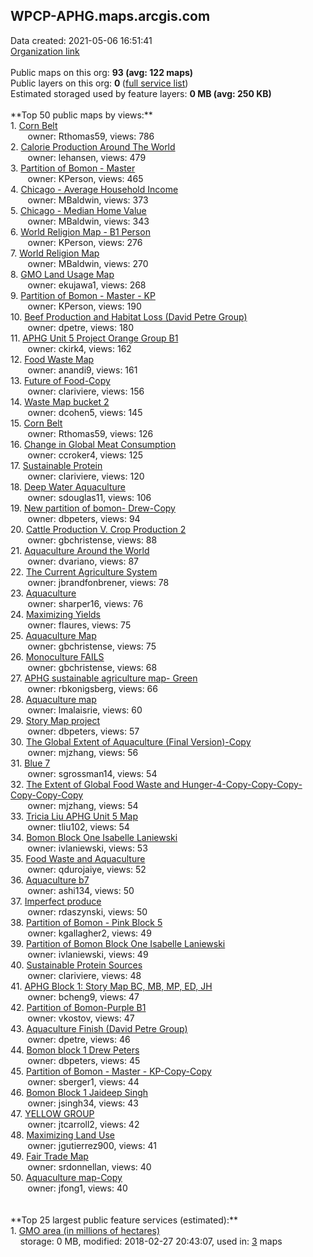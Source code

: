 <h2>WPCP-APHG.maps.arcgis.com</h2> Data created: 2021-05-06 16:51:41 <br /><a target='new' href='https://WPCP-APHG.maps.arcgis.com'>Organization link</a><br /><br />Public maps on this org: <b>93 (avg: 122 maps)</b><br />Public layers on this org: <b>0 </b>(<a target='new' href='https://services.arcgis.com/hyv6BBUojo2zdeyP/ArcGIS/rest/services'>full service list</a>)<br />Estimated storaged used by feature layers: <b>0 MB (avg: 250 KB)</b><br /><br />**Top 50 public maps by views:**<br />  1. <a target='new' href='https://www.arcgis.com/home/item.html?id=e30aa7191917428e90ab51e87ee2615f'>Corn Belt</a> <br />  &nbsp;&nbsp;&nbsp;&nbsp; &nbsp;&nbsp;owner: Rthomas59, views: 786<br />  2. <a target='new' href='https://www.arcgis.com/home/item.html?id=d9a3f181ef0d40b58de47955a9d7ca9b'>Calorie Production Around The World</a> <br />  &nbsp;&nbsp;&nbsp;&nbsp; &nbsp;&nbsp;owner: lehansen, views: 479<br />  3. <a target='new' href='https://www.arcgis.com/home/item.html?id=dace925d88aa444b9a9119a1484c5573'>Partition of Bomon - Master</a> <br />  &nbsp;&nbsp;&nbsp;&nbsp; &nbsp;&nbsp;owner: KPerson, views: 465<br />  4. <a target='new' href='https://www.arcgis.com/home/item.html?id=ac3bebad73f74462a455d0292def91f2'>Chicago - Average Household Income</a> <br />  &nbsp;&nbsp;&nbsp;&nbsp; &nbsp;&nbsp;owner: MBaldwin, views: 373<br />  5. <a target='new' href='https://www.arcgis.com/home/item.html?id=2dd0c2c83b6f409bad01327739ea5714'>Chicago - Median Home Value</a> <br />  &nbsp;&nbsp;&nbsp;&nbsp; &nbsp;&nbsp;owner: MBaldwin, views: 343<br />  6. <a target='new' href='https://www.arcgis.com/home/item.html?id=fc05e1921489406aacbf877e1ace087b'>World Religion Map - B1 Person</a> <br />  &nbsp;&nbsp;&nbsp;&nbsp; &nbsp;&nbsp;owner: KPerson, views: 276<br />  7. <a target='new' href='https://www.arcgis.com/home/item.html?id=ef57145e91774200a285c449e0b8ef62'>World Religion Map</a> <br />  &nbsp;&nbsp;&nbsp;&nbsp; &nbsp;&nbsp;owner: MBaldwin, views: 270<br />  8. <a target='new' href='https://www.arcgis.com/home/item.html?id=809867e0bbee4fe6be752550d7f1b747'>GMO Land Usage Map</a> <br />  &nbsp;&nbsp;&nbsp;&nbsp; &nbsp;&nbsp;owner: ekujawa1, views: 268<br />  9. <a target='new' href='https://www.arcgis.com/home/item.html?id=180459e8102d4535a2409fa421fe785f'>Partition of Bomon - Master - KP</a> <br />  &nbsp;&nbsp;&nbsp;&nbsp; &nbsp;&nbsp;owner: KPerson, views: 190<br />  10. <a target='new' href='https://www.arcgis.com/home/item.html?id=31e9799e722948e1bfab324f22e2a450'>Beef Production and Habitat Loss (David Petre Group)</a> <br />  &nbsp;&nbsp;&nbsp;&nbsp; &nbsp;&nbsp;owner: dpetre, views: 180<br />  11. <a target='new' href='https://www.arcgis.com/home/item.html?id=07b25f6ccf43423780eb20c227baa7d3'>APHG Unit 5 Project Orange Group B1</a> <br />  &nbsp;&nbsp;&nbsp;&nbsp; &nbsp;&nbsp;owner: ckirk4, views: 162<br />  12. <a target='new' href='https://www.arcgis.com/home/item.html?id=c85b94a2f5454dfbbb34281cf3be0476'>Food Waste Map</a> <br />  &nbsp;&nbsp;&nbsp;&nbsp; &nbsp;&nbsp;owner: anandi9, views: 161<br />  13. <a target='new' href='https://www.arcgis.com/home/item.html?id=a2c1ff8f89584fe8ba96b5bc268e8f5f'>Future of Food-Copy</a> <br />  &nbsp;&nbsp;&nbsp;&nbsp; &nbsp;&nbsp;owner: clariviere, views: 156<br />  14. <a target='new' href='https://www.arcgis.com/home/item.html?id=4fb68c7c81d3412f8be36946b3051a0b'>Waste Map bucket 2</a> <br />  &nbsp;&nbsp;&nbsp;&nbsp; &nbsp;&nbsp;owner: dcohen5, views: 145<br />  15. <a target='new' href='https://www.arcgis.com/home/item.html?id=21c9475ed53540faaf42bd4c78963d10'>Corn Belt </a> <br />  &nbsp;&nbsp;&nbsp;&nbsp; &nbsp;&nbsp;owner: Rthomas59, views: 126<br />  16. <a target='new' href='https://www.arcgis.com/home/item.html?id=0ec38952e6eb49faa97471deb663349c'>Change in Global Meat Consumption</a> <br />  &nbsp;&nbsp;&nbsp;&nbsp; &nbsp;&nbsp;owner: ccroker4, views: 125<br />  17. <a target='new' href='https://www.arcgis.com/home/item.html?id=890e35efebbc433194ed80087dd197d0'>Sustainable Protein</a> <br />  &nbsp;&nbsp;&nbsp;&nbsp; &nbsp;&nbsp;owner: clariviere, views: 120<br />  18. <a target='new' href='https://www.arcgis.com/home/item.html?id=9ab882872648401b988b4e6da2203ab6'>Deep Water Aquaculture</a> <br />  &nbsp;&nbsp;&nbsp;&nbsp; &nbsp;&nbsp;owner: sdouglas11, views: 106<br />  19. <a target='new' href='https://www.arcgis.com/home/item.html?id=b4ff5b360e0f4e00895b0b39e63a9140'>New partition of bomon- Drew-Copy</a> <br />  &nbsp;&nbsp;&nbsp;&nbsp; &nbsp;&nbsp;owner: dbpeters, views: 94<br />  20. <a target='new' href='https://www.arcgis.com/home/item.html?id=c9cd53d854d142649130e9bbfa779069'>Cattle Production V. Crop Production 2</a> <br />  &nbsp;&nbsp;&nbsp;&nbsp; &nbsp;&nbsp;owner: gbchristense, views: 88<br />  21. <a target='new' href='https://www.arcgis.com/home/item.html?id=5e0684cd95b9429699977583b26ab19e'>Aquaculture Around the World</a> <br />  &nbsp;&nbsp;&nbsp;&nbsp; &nbsp;&nbsp;owner: dvariano, views: 87<br />  22. <a target='new' href='https://www.arcgis.com/home/item.html?id=034aa178fbc44761bf40facdce9b69d4'>The Current Agriculture System</a> <br />  &nbsp;&nbsp;&nbsp;&nbsp; &nbsp;&nbsp;owner: jbrandfonbrener, views: 78<br />  23. <a target='new' href='https://www.arcgis.com/home/item.html?id=de6358821915431da238ea530dc95150'>Aquaculture</a> <br />  &nbsp;&nbsp;&nbsp;&nbsp; &nbsp;&nbsp;owner: sharper16, views: 76<br />  24. <a target='new' href='https://www.arcgis.com/home/item.html?id=7a9b392cac4349b3b5ce75110946130b'>Maximizing Yields</a> <br />  &nbsp;&nbsp;&nbsp;&nbsp; &nbsp;&nbsp;owner: flaures, views: 75<br />  25. <a target='new' href='https://www.arcgis.com/home/item.html?id=cfa5a615b97b45e5ba726d2bfa5190c1'>Aquaculture Map</a> <br />  &nbsp;&nbsp;&nbsp;&nbsp; &nbsp;&nbsp;owner: gbchristense, views: 75<br />  26. <a target='new' href='https://www.arcgis.com/home/item.html?id=a4e676de7190402199b8c277a61e7af9'>Monoculture FAILS</a> <br />  &nbsp;&nbsp;&nbsp;&nbsp; &nbsp;&nbsp;owner: gbchristense, views: 68<br />  27. <a target='new' href='https://www.arcgis.com/home/item.html?id=362b837fc7af4ea5bae3f9d30a4e9d40'>APHG sustainable agriculture map- Green</a> <br />  &nbsp;&nbsp;&nbsp;&nbsp; &nbsp;&nbsp;owner: rbkonigsberg, views: 66<br />  28. <a target='new' href='https://www.arcgis.com/home/item.html?id=cc7025b5d7824f0cb68f6d56e232bd53'>Aquaculture map</a> <br />  &nbsp;&nbsp;&nbsp;&nbsp; &nbsp;&nbsp;owner: lmalaisrie, views: 60<br />  29. <a target='new' href='https://www.arcgis.com/home/item.html?id=0fa6e358f2e74edcb2a92d383d216428'>Story Map project</a> <br />  &nbsp;&nbsp;&nbsp;&nbsp; &nbsp;&nbsp;owner: dbpeters, views: 57<br />  30. <a target='new' href='https://www.arcgis.com/home/item.html?id=d25edbc8683d4f2d975baa1f397f0793'>The Global Extent of Aquaculture (Final Version)-Copy</a> <br />  &nbsp;&nbsp;&nbsp;&nbsp; &nbsp;&nbsp;owner: mjzhang, views: 56<br />  31. <a target='new' href='https://www.arcgis.com/home/item.html?id=e88ff8bdb72e4ec69cfe1a6a9cde0496'>Blue 7</a> <br />  &nbsp;&nbsp;&nbsp;&nbsp; &nbsp;&nbsp;owner: sgrossman14, views: 54<br />  32. <a target='new' href='https://www.arcgis.com/home/item.html?id=c3f62f7e96f44ea58508de27e9f6b95f'>The Extent of Global Food Waste and Hunger-4-Copy-Copy-Copy-Copy-Copy-Copy</a> <br />  &nbsp;&nbsp;&nbsp;&nbsp; &nbsp;&nbsp;owner: mjzhang, views: 54<br />  33. <a target='new' href='https://www.arcgis.com/home/item.html?id=9d7c501fccde49c18af962dcdbbf29d9'>Tricia Liu APHG Unit 5 Map</a> <br />  &nbsp;&nbsp;&nbsp;&nbsp; &nbsp;&nbsp;owner: tliu102, views: 54<br />  34. <a target='new' href='https://www.arcgis.com/home/item.html?id=5edb255abcd14dd795001f77fbf05d79'>Bomon Block One Isabelle Laniewski</a> <br />  &nbsp;&nbsp;&nbsp;&nbsp; &nbsp;&nbsp;owner: ivlaniewski, views: 53<br />  35. <a target='new' href='https://www.arcgis.com/home/item.html?id=d6b5bdc13e394062a288cfcba7061cd1'>Food Waste and Aquaculture</a> <br />  &nbsp;&nbsp;&nbsp;&nbsp; &nbsp;&nbsp;owner: qdurojaiye, views: 52<br />  36. <a target='new' href='https://www.arcgis.com/home/item.html?id=a09e6bd198f040d1b827e0dde8a89e73'>Aquaculture b7</a> <br />  &nbsp;&nbsp;&nbsp;&nbsp; &nbsp;&nbsp;owner: ashi134, views: 50<br />  37. <a target='new' href='https://www.arcgis.com/home/item.html?id=dd91e75e5bfa4cbc8fdd5f2175f0ac92'>Imperfect produce</a> <br />  &nbsp;&nbsp;&nbsp;&nbsp; &nbsp;&nbsp;owner: rdaszynski, views: 50<br />  38. <a target='new' href='https://www.arcgis.com/home/item.html?id=1364ceb15caa4b85bb7b97d1c2f0f3df'>Partition of Bomon - Pink Block 5</a> <br />  &nbsp;&nbsp;&nbsp;&nbsp; &nbsp;&nbsp;owner: kgallagher2, views: 49<br />  39. <a target='new' href='https://www.arcgis.com/home/item.html?id=f84f893a86884ed99d2c55145ca7a49e'>Partition of Bomon Block One Isabelle Laniewski</a> <br />  &nbsp;&nbsp;&nbsp;&nbsp; &nbsp;&nbsp;owner: ivlaniewski, views: 49<br />  40. <a target='new' href='https://www.arcgis.com/home/item.html?id=d00cdaa35f43457489cfad974d141e14'>Sustainable Protein Sources</a> <br />  &nbsp;&nbsp;&nbsp;&nbsp; &nbsp;&nbsp;owner: clariviere, views: 48<br />  41. <a target='new' href='https://www.arcgis.com/home/item.html?id=331deacabb904c07a9d5b37c6c53d6e3'>APHG Block 1: Story Map BC, MB, MP, ED, JH</a> <br />  &nbsp;&nbsp;&nbsp;&nbsp; &nbsp;&nbsp;owner: bcheng9, views: 47<br />  42. <a target='new' href='https://www.arcgis.com/home/item.html?id=0b81ed39a71f41dda52ff960a30b5c30'>Partition of Bomon-Purple B1</a> <br />  &nbsp;&nbsp;&nbsp;&nbsp; &nbsp;&nbsp;owner: vkostov, views: 47<br />  43. <a target='new' href='https://www.arcgis.com/home/item.html?id=f9cc3d6da9dd4b45b797f397844b5f02'>Aquaculture Finish (David Petre Group)</a> <br />  &nbsp;&nbsp;&nbsp;&nbsp; &nbsp;&nbsp;owner: dpetre, views: 46<br />  44. <a target='new' href='https://www.arcgis.com/home/item.html?id=27f56bda82354815a9a849231466a101'>Bomon block 1 Drew Peters</a> <br />  &nbsp;&nbsp;&nbsp;&nbsp; &nbsp;&nbsp;owner: dbpeters, views: 45<br />  45. <a target='new' href='https://www.arcgis.com/home/item.html?id=dacd22f4564a4e209f39e95ea8180f00'>Partition of Bomon - Master - KP-Copy-Copy</a> <br />  &nbsp;&nbsp;&nbsp;&nbsp; &nbsp;&nbsp;owner: sberger1, views: 44<br />  46. <a target='new' href='https://www.arcgis.com/home/item.html?id=4afcbc1ba23f4a349bdd47910dc5cc42'>Bomon Block 1 Jaideep Singh</a> <br />  &nbsp;&nbsp;&nbsp;&nbsp; &nbsp;&nbsp;owner: jsingh34, views: 43<br />  47. <a target='new' href='https://www.arcgis.com/home/item.html?id=7b8098e7bc68441ba0b0ebb86545c98c'>YELLOW GROUP</a> <br />  &nbsp;&nbsp;&nbsp;&nbsp; &nbsp;&nbsp;owner: jtcarroll2, views: 42<br />  48. <a target='new' href='https://www.arcgis.com/home/item.html?id=09add5f8a2c64210a9e719d596792289'>Maximizing Land Use</a> <br />  &nbsp;&nbsp;&nbsp;&nbsp; &nbsp;&nbsp;owner: jgutierrez900, views: 41<br />  49. <a target='new' href='https://www.arcgis.com/home/item.html?id=5e0085fe00be4085ae97fe4337d696ca'>Fair Trade Map</a> <br />  &nbsp;&nbsp;&nbsp;&nbsp; &nbsp;&nbsp;owner: srdonnellan, views: 40<br />  50. <a target='new' href='https://www.arcgis.com/home/item.html?id=cdf7c4bf122447c7a1af138ea0fe08c1'>Aquaculture map-Copy</a> <br />  &nbsp;&nbsp;&nbsp;&nbsp; &nbsp;&nbsp;owner: jfong1, views: 40<br /><br /><br />**Top 25 largest public feature services (estimated):**<br /> 1. <a target='new' href='https://www.arcgis.com/home/item.html?id=5327ed1f1e814b14af22ec7bfff34285'>GMO area (in millions of hectares)</a><br /> &nbsp;&nbsp;&nbsp;&nbsp;storage: 0 MB, modified: 2018-02-27 20:43:07,  used in: <a target='new' href='https://ed-ind-tb.s3-us-west-1.amazonaws.com/ADI/5327ed1f1e814b14af22ec7bfff34285.html'> 3</a> maps<br />